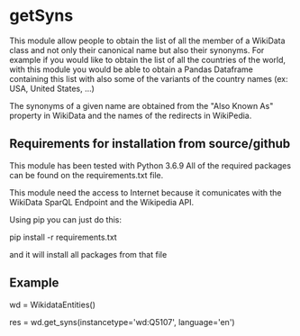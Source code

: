 # getSyns


This module allow people to obtain the list of all the member of a WikiData class and not only their canonical name but also their synonyms.
For example if you would like to obtain the list of all the countries of the world, with this module you would be able to obtain a Pandas Dataframe containing this list with also some of the variants of the country names (ex: USA, United States, ...)

The synonyms of a given name are obtained from the "Also Known As" property in WikiData and the names of the redirects in WikiPedia.


## Requirements for installation from source/github
This module has been tested with Python 3.6.9
All of the required packages can be found on the requirements.txt file.

This module need the access to Internet because it comunicates with the WikiData SparQL Endpoint and the Wikipedia API.

Using pip you can just do this:

pip install -r requirements.txt

and it will install all packages from that file


## Example

wd = WikidataEntities()

res = wd.get_syns(instancetype='wd:Q5107', language='en')

